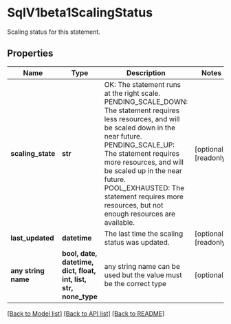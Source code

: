 # SqlV1beta1ScalingStatus

Scaling status for this statement.

## Properties
Name | Type | Description | Notes
------------ | ------------- | ------------- | -------------
**scaling_state** | **str** | OK: The statement runs at the right scale. PENDING_SCALE_DOWN: The statement requires less resources, and will be scaled down in the near future. PENDING_SCALE_UP: The statement requires more resources, and will be scaled up in the near future. POOL_EXHAUSTED: The statement requires more resources, but not enough resources are available.  | [optional] [readonly] 
**last_updated** | **datetime** | The last time the scaling status was updated. | [optional] [readonly] 
**any string name** | **bool, date, datetime, dict, float, int, list, str, none_type** | any string name can be used but the value must be the correct type | [optional]

[[Back to Model list]](../README.md#documentation-for-models) [[Back to API list]](../README.md#documentation-for-api-endpoints) [[Back to README]](../README.md)



